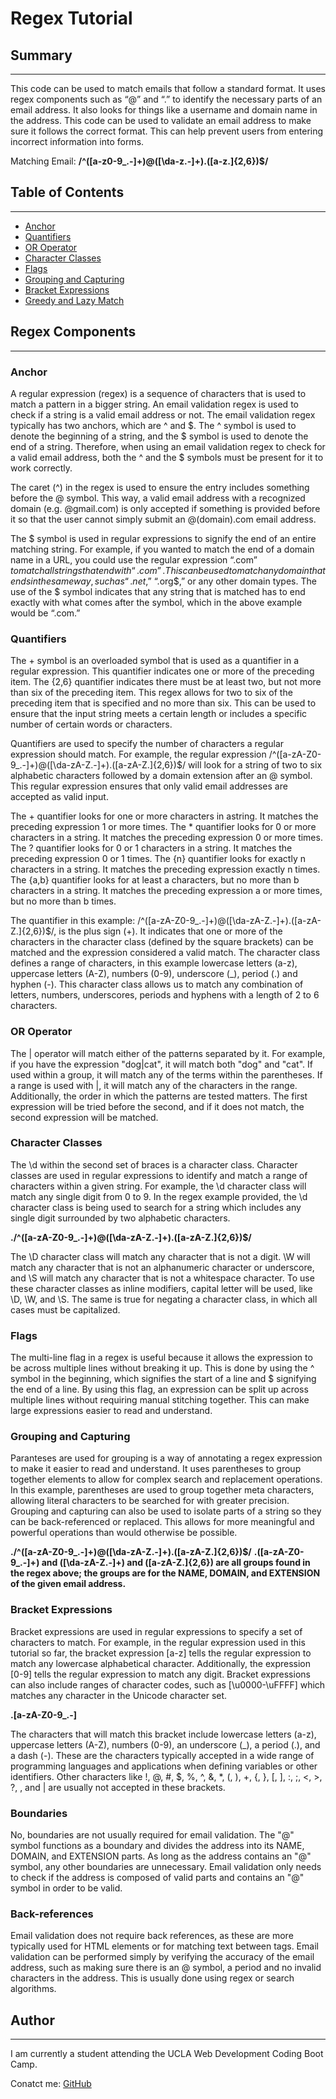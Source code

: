 # Regex Tutorial 

## Summary
***
This code can be used to match emails that follow a standard format. It uses regex components such as “@” and “.” to identify the necessary parts of an email address. It also looks for things like a username and domain name in the address. This code can be used to validate an email address to make sure it follows the correct format. This can help prevent users from entering incorrect information into forms.

Matching Email:
**/^([a-z0-9_\.-]+)@([\da-z\.-]+)\.([a-z\.]{2,6})$/**

## Table of Contents
***
+ [Anchor](#Anchor)
+ [Quantifiers](#Quantifiers)
+ [OR Operator](#OROperator)
+ [Character Classes](#CharacterClasses)
+ [Flags](#Flags)
+ [Grouping and Capturing](#GroupingAndCapturing)
+ [Bracket Expressions](#BracketExpressions)
+ [Greedy and Lazy Match](#GreedyAndLazyMatch)

## Regex Components
***
### Anchor
A regular expression (regex) is a sequence of characters that is used to match a pattern in a bigger string. An email validation regex is used to check if a string is a valid email address or not. The email validation regex typically has two anchors, which are ^ and $. The ^ symbol is used to denote the beginning of a string, and the $ symbol is used to denote the end of a string. Therefore, when using an email validation regex to check for a valid email address, both the ^ and the $ symbols must be present for it to work correctly.

The caret (^) in the regex is used to ensure the entry includes something before the @ symbol. This way, a valid email address with a recognized domain (e.g. @gmail.com) is only accepted if something is provided before it so that the user cannot simply submit an @(domain).com email address.

The $ symbol is used in regular expressions to signify the end of an entire matching string. For example, if you wanted to match the end of a domain name in a URL, you could use the regular expression “.com$” to match all strings that end with “.com”. This can be used to match any domain that ends in the same way, such as “.net$,” “.org$,” or any other domain types. The use of the $ symbol indicates that any string that is matched has to end exactly with what comes after the symbol, which in the above example would be “.com.”

### Quantifiers
The + symbol is an overloaded symbol that is used as a quantifier in a regular expression. This quantifier indicates one or more of the preceding item. The {2,6} quantifier indicates there must be at least two, but not more than six of the preceding item. This regex allows for two to six of the preceding item that is specified and no more than six. This can be used to ensure that the input string meets a certain length or includes a specific number of certain words or characters.

Quantifiers are used to specify the number of characters a regular expression should match. For example, the regular expression /^([a-zA-Z0-9_.-]+)@([\da-zA-Z.-]+).([a-zA-Z.]{2,6})$/ will look for a string of two to six alphabetic characters followed by a domain extension after an @ symbol. This regular expression ensures that only valid email addresses are accepted as valid input.

The + quantifier looks for one or more characters in astring. It matches the preceding expression 1 or more times. The * quantifier looks for 0 or more characters in a string. It matches the preceding expression 0 or more times. The ? quantifier looks for 0 or 1 characters in a string. It matches the preceding expression 0 or 1 times. The {n} quantifier looks for exactly n characters in a string. It matches the preceding expression exactly n times. The {a,b} quantifier looks for at least a characters, but no more than b characters in a string. It matches the preceding expression a or more times, but no more than b times.


The quantifier in this example: /^([a-zA-Z0-9_.-]+)@([\da-zA-Z.-]+).([a-zA-Z.]{2,6})$/, is the plus sign (+). It indicates that one or more of the characters in the character class (defined by the square brackets) can be matched and the expression considered a valid match. The character class defines a range of characters, in this example lowercase letters (a-z), uppercase letters (A-Z), numbers (0-9), underscore (_), period (.) and hyphen (-). This character class allows us to match any combination of letters, numbers, underscores, periods and hyphens with a length of 2 to 6 characters.

### OR Operator
The | operator will match either of the patterns separated by it. For example, if you have the expression "dog|cat", it will match both "dog" and "cat". If used within a group, it will match any of the terms within the parentheses. If a range is used with |, it will match any of the characters in the range. Additionally, the order in which the patterns are tested matters. The first expression will be tried before the second, and if it does not match, the second expression will be matched.

### Character Classes
The \d within the second set of braces is a character class. Character classes are used in regular expressions to identify and match a range of characters within a given string. For example, the \d character class will match any single digit from 0 to 9. In the regex example provided, the \d character class is being used to search for a string which includes any single digit surrounded by two alphabetic characters.

**./^([a-zA-Z0-9_.-]+)@([\da-zA-Z.-]+).([a-zA-Z.]{2,6})$/**


The \D character class will match any character that is not a digit. \W will match any character that is not an alphanumeric character or underscore, and \S will match any character that is not a whitespace character. To use these character classes as inline modifiers, capital letter will be used, like \D, \W, and \S. The same is true for negating a character class, in which all cases must be capitalized.

### Flags
The multi-line flag in a regex is useful because it allows the expression to be across multiple lines without breaking it up. This is done by using the ^ symbol in the beginning, which signifies the start of a line and $ signifying the end of a line. By using this flag, an expression can be split up across multiple lines without requiring manual stitching together. This can make large expressions easier to read and understand.

### Grouping and Capturing
Paranteses are used for grouping is a way of annotating a regex expression to make it easier to read and understand. It uses parentheses to group together elements to allow for complex search and replacement operations. In this example, parentheses are used to group together meta characters, allowing literal characters to be searched for with greater precision. Grouping and capturing can also be used to isolate parts of a string so they can be back-referenced or replaced. This allows for more meaningful and powerful operations than would otherwise be possible.

**./^([a-zA-Z0-9_.-]+)@([\da-zA-Z.-]+).([a-zA-Z.]{2,6})$/**
**.([a-zA-Z0-9_.-]+) and ([\da-zA-Z.-]+) and ([a-zA-Z.]{2,6}) are all groups found in the regex above; the groups are for the NAME, DOMAIN, and EXTENSION of the given email address.**

### Bracket Expressions
Bracket expressions are used in regular expressions to specify a set of characters to match. For example, in the regular expression used in this tutorial so far, the bracket expression [a-z] tells the regular expression to match any lowercase alphabetical character. Additionally, the expression [0-9] tells the regular expression to match any digit. Bracket expressions can also include ranges of character codes, such as [\u0000-\uFFFF] which matches any character in the Unicode character set.

**.[a-zA-Z0-9_.-]**

The characters that will match this bracket include lowercase letters (a-z), uppercase letters (A-Z), numbers (0-9), an underscore (_), a period (.), and a dash (-). These are the characters typically accepted in a wide range of programming languages and applications when defining variables or other identifiers. Other characters like !, @, #, $, %, ^, &, *, (, ), +, {, }, [, ], :, ;, <, >, ?, \, and | are usually not accepted in these brackets.

### Boundaries
No, boundaries are not usually required for email validation. The "@" symbol functions as a boundary and divides the address into its NAME, DOMAIN, and EXTENSION parts. As long as the address contains an "@" symbol, any other boundaries are unnecessary. Email validation only needs to check if the address is composed of valid parts and contains an "@" symbol in order to be valid.

### Back-references
Email validation does not require back references, as these are more typically used for HTML elements or for matching text between tags. Email validation can be performed simply by verifying the accuracy of the email address, such as making sure there is an @ symbol, a period and no invalid characters in the address. This is usually done using regex or search algorithms.


## Author
***
I am currently a student attending the UCLA Web Development Coding Boot Camp.

Conatct me:
[GitHub](https://github.com/LatinLady)
